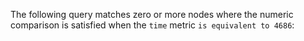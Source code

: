 The following query matches zero or more nodes where the numeric comparison is satisfied when the `time` metric `is equivalent to 4686`:

